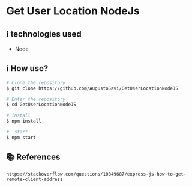 # Get User Location NodeJs

## :information_source:  technologies used

* Node

## :information_source: How use?
```bash
# Clone the repository
$ git clone https://github.com/AugustoSavi/GetUserLocationNodeJS

# Enter the repository
$ cd GetUserLocationNodeJS

# install
$ npm install

#  start
$ npm start

```

## :books: References 
    https://stackoverflow.com/questions/10849687/express-js-how-to-get-remote-client-address
